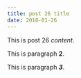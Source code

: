 ```yaml
---
title: post 26 title
date: 2018-01-26
---
```

This is post 26 *content*.

This is paragraph **2**.

This is paragraph ***3***.
